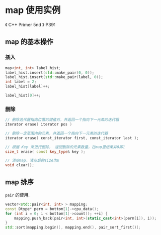 # map 使用实例   

《 C++ Primer 5nd 》 P391    

## map 的基本操作   
### 插入   
```cpp
map<int, int> label_hist;
label_hist.insert(std::make_pair(0, 0));
label_hist.insert(std::make_pair(label, 0));
int label = 2;
label_hist[label]++;

label_hist[0]++;
```
### 删除  
```cpp
// 删除迭代器指向位置的键值对，并返回一个指向下一元素的迭代器
iterator erase( iterator pos )

// 删除一定范围内的元素，并返回一个指向下一元素的迭代器
iterator erase( const_iterator first, const_iterator last );

// 根据 Key 来进行删除， 返回删除的元素数量，在map里结果非0即1
size_t erase( const key_type& key );

// 清空map，清空后的size为0
void clear();
```

## map 排序    

`pair` 的使用.    

```cpp
vector<std::pair<int, int> > mapping;
const Dtype* perm = bottom[1]->cpu_data();
for (int i = 0; i < bottom[1]->count(); ++i) {
    mapping.push_back(pair<int, int>(static_cast<int>(perm[i]), i));
}
std::sort(mapping.begin(), mapping.end(), pair_sort_first());

```

